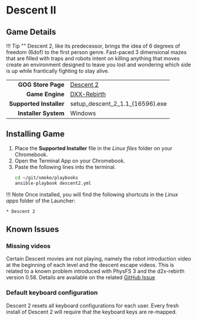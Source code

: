 # Descent II

## Game Details

!!! Tip ""
    Descent 2, like its predecessor, brings the idea of 6 degrees of freedom (6dof) to the first person genre. Fast-paced 3 dimensional mazes that are filled with traps and robots intent on killing anything that moves create an environment designed to leave you lost and wondering which side is up while frantically fighting to stay alive.

|  |  |
|--:|:--|
| **GOG Store Page** | [Descent 2](https://www.gog.com/en/game/descent_2) |
| **Game Engine** | [DXX-Rebirth](https://www.dxx-rebirth.com/) |
| **Supported Installer** | setup_descent_2_1.1_(16596).exe |
| **Installer System** | Windows |

## Installing Game
1. Place the **Supported Installer** file in the *Linux files* folder on your Chromebook.
1. Open the Terminal App on your Chromebook.
1. Paste the following lines into the terminal.
   ```bash
   cd ~/git/smoke/playbooks
   ansible-playbook descent2.yml
   ```


!!! Note
    Once installed, you will find the following shortcuts in the *Linux apps* folder of the Launcher:
    
    * Descent 2

## Known Issues

### Missing videos
Certain Descent movies are not playing, namely the robot introduction video at the beginning of each level and the descent escape videos.  This is related to a known problem introduced with PhysFS 3 and the d2x-rebirth version 0.58.  Details are available on the related [GitHub Issue <i class="fas fa-external-link-alt"></i>](https://github.com/dxx-rebirth/dxx-rebirth/issues/379)

### Default keyboard configuration
Descent 2 resets all keyboard configurations for each user.  Every fresh install of Descent 2 will require that the keyboard keys are re-mapped.
